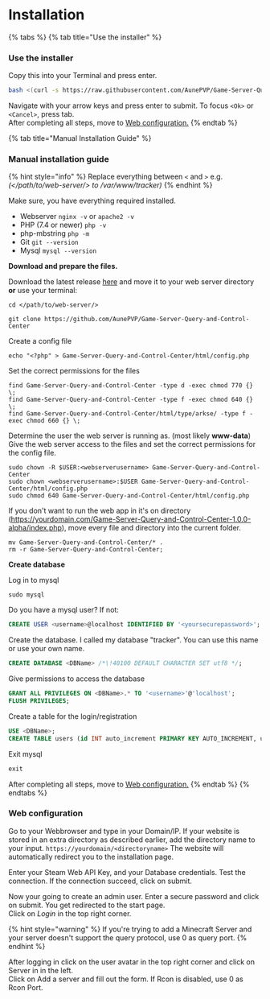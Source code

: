 # Installation

{% tabs %}
{% tab title="Use the installer" %}
### Use the installer

Copy this into your Terminal and press enter.

```bash
bash <(curl -s https://raw.githubusercontent.com/AunePVP/Game-Server-Query-and-Control-Center/main/install.sh)
```

Navigate with your arrow keys and press enter to submit. To focus `<Ok>` or `<Cancel>`, press tab.\
After completing all steps, move to [Web configuration.](https://github.com/AunePVP/Game-Server-Query-and-Control-Center/wiki/Installation#web-configuration)
{% endtab %}

{% tab title="Manual Installation Guide" %}
### Manual installation guide

{% hint style="info" %}
Replace everything between `<` and `>` e.g. _(\</path/to/web-server/> to /var/www/tracker)_
{% endhint %}

Make sure, you have everything required installed.

* Webserver `nginx -v` or `apache2 -v`
* PHP (7.4 or newer) `php -v`
* php-mbstring `php -m`
* Git `git --version`
* Mysql `mysql --version`

**Download and prepare the files.**

Download the latest release [here](https://github.com/AunePVP/Game-Server-Query-and-Control-Center/releases) and move it to your web server directory **or** use your terminal:

```shell
cd </path/to/web-server/>
```

```shell
git clone https://github.com/AunePVP/Game-Server-Query-and-Control-Center
```

Create a config file

```shell
echo "<?php" > Game-Server-Query-and-Control-Center/html/config.php
```

Set the correct permissions for the files

```shell
find Game-Server-Query-and-Control-Center -type d -exec chmod 770 {} \;
find Game-Server-Query-and-Control-Center -type f -exec chmod 640 {} \;
find Game-Server-Query-and-Control-Center/html/type/arkse/ -type f -exec chmod 660 {} \;
```

Determine the user the web server is running as. (most likely **www-data**) Give the web server access to the files and set the correct permissions for the config file.

```shell
sudo chown -R $USER:<webserverusername> Game-Server-Query-and-Control-Center
sudo chown <webserverusername>:$USER Game-Server-Query-and-Control-Center/html/config.php
sudo chmod 640 Game-Server-Query-and-Control-Center/html/config.php
```

If you don't want to run the web app in it's on directory (https://yourdomain.com/Game-Server-Query-and-Control-Center-1.0.0-alpha/index.php), move every file and directory into the current folder.

```shell
mv Game-Server-Query-and-Control-Center/* .
rm -r Game-Server-Query-and-Control-Center;
```

**Create database**

Log in to mysql

```shell
sudo mysql
```

Do you have a mysql user? If not:

```sql
CREATE USER <username>@localhost IDENTIFIED BY '<yoursecurepassword>';
```

Create the database. I called my database "tracker". You can use this name or use your own name.

```sql
CREATE DATABASE <DBName> /*\!40100 DEFAULT CHARACTER SET utf8 */;
```

Give permissions to access the database

```sql
GRANT ALL PRIVILEGES ON <DBName>.* TO '<username>'@'localhost';
FLUSH PRIVILEGES;
```

Create a table for the login/registration

```sql
USE <DBName>;
CREATE TABLE users (id INT auto_increment PRIMARY KEY AUTO_INCREMENT, username VARCHAR(100) NOT NULL, password VARCHAR(100) NOT NULL, server JSON NOT NULL);
```

Exit mysql

```sql
exit
```

After completing all steps, move to [Web configuration.](https://github.com/AunePVP/Game-Server-Query-and-Control-Center/wiki/Installation#web-configuration)
{% endtab %}
{% endtabs %}



### Web configuration

Go to your Webbrowser and type in your Domain/IP. If your website is stored in an extra directory as described earlier, add the directory name to your input. `https://yourdomain/<directoryname>` The website will automatically redirect you to the installation page.

Enter your Steam Web API Key, and your Database credentials. Test the connection. If the connection succeed, click on submit.

Now your going to create an admin user. Enter a secure password and click on submit. You get redirected to the start page.\
Click on _Login_ in the top right corner.

{% hint style="warning" %}
If you're trying to add a Minecraft Server and your server doesn't support the query protocol, use 0 as query port.
{% endhint %}

After logging in click on the user avatar in the top right corner and click on Server in in the left.\
Click on Add a server and fill out the form. If Rcon is disabled, use 0 as Rcon Port.


